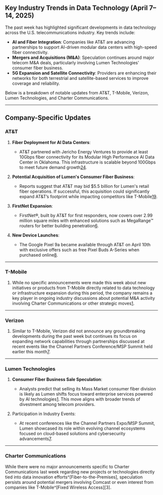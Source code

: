 ## Key Industry Trends in Data Technology (April 7–14, 2025)

The past week has highlighted significant developments in data technology across the U.S. telecommunications industry. Key trends include:

- **AI and Fiber Integration**: Companies like AT&T are advancing partnerships to support AI-driven modular data centers with high-speed fiber connectivity.
- **Mergers and Acquisitions (M&A)**: Speculation continues around major telecom M&A deals, particularly involving Lumen Technologies' consumer fiber business.
- **5G Expansion and Satellite Connectivity**: Providers are enhancing their networks for both terrestrial and satellite-based services to improve coverage and reliability.

Below is a breakdown of notable updates from AT&T, T-Mobile, Verizon, Lumen Technologies, and Charter Communications.

---

## Company-Specific Updates

### **AT&T**
1. **Fiber Deployment for AI Data Centers**:
   - AT&T partnered with Jericho Energy Ventures to provide at least 10Gbps fiber connectivity for its Modular High Performance AI Data Center in Oklahoma. This infrastructure is scalable beyond 100Gbps to meet future demand growth[2](https://www.rcrwireless.com/20250410/ai-ml/ai-infra-brief-from-nvidia)[4](https://potsandpansbyccg.com/category/the-industry/).
   
2. **Potential Acquisition of Lumen's Consumer Fiber Business**:
   - Reports suggest that AT&T may bid $5.5 billion for Lumen's retail fiber operations. If successful, this acquisition could significantly expand AT&T’s footprint while impacting competitors like T-Mobile[1](https://www.fierce-network.com/broadband/next-big-telecom-ma-deal-horizon)[9](https://www.lightreading.com/satellite/at-t-teases-limited-voice-connectivity-from-satellites-in-late-2026).

3. **FirstNet Expansion**:
   - FirstNet®, built by AT&T for first responders, now covers over 2.99 million square miles with enhanced solutions such as MegaRange™ routers for better building penetration[6](https://about.att.com/story/2025/google-pixel-9a.html).

4. **New Device Launches**:
   - The Google Pixel 9a became available through AT&T on April 10th with exclusive offers such as free Pixel Buds A-Series when purchased online[8](https://about.att.com/story/2025/google-pixel-9a.html).

---

### **T-Mobile**
1. While no specific announcements were made this week about new initiatives or products from T-Mobile directly related to data technology or infrastructure expansion during this period, the company remains a key player in ongoing industry discussions about potential M&A activity involving Charter Communications or other strategic moves[1](https://www.fierce-network.com/broadband/next-big-telecom-ma-deal-horizon).

---

### **Verizon**
1. Similar to T-Mobile, Verizon did not announce any groundbreaking developments during the past week but continues its focus on expanding network capabilities through partnerships discussed at recent events like the Channel Partners Conference/MSP Summit held earlier this month[7](https://channelpartnersconference.com/news/channel-partners-conferencemsp-summit-2025-hyper-growth-display).

---

### **Lumen Technologies**
1. **Consumer Fiber Business Sale Speculation**:
   - Analysts predict that selling its Mass Market consumer fiber division is likely as Lumen shifts focus toward enterprise services powered by AI technologies[1](https://www.fierce-network.com/broadband/next-big-telecom-ma-deal-horizon). This move aligns with broader trends of divestment among telecom providers.

2. Participation in Industry Events:
   - At recent conferences like the Channel Partners Expo/MSP Summit, Lumen showcased its role within evolving channel ecosystems focused on cloud-based solutions and cybersecurity advancements[7](https://channelpartnersconference.com/news/channel-partners-conferencemsp-summit-2025-hyper-growth-display).

---

### **Charter Communications**
While there were no major announcements specific to Charter Communications last week regarding new projects or technologies directly tied into data innovation efforts^[Fiber-to-the-Premises], speculation persists around potential mergers involving Comcast or even interest from companies like T-Mobile^[Fixed Wireless Access][3].